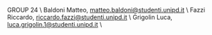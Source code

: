 GROUP 24 \\
Baldoni Matteo, matteo.baldoni@studenti.unipd.it \\
Fazzi Riccardo, riccardo.fazzi@studenti.unipd.it \\
Grigolin Luca, luca.grigolin.1@studenti.unipd.it \\
